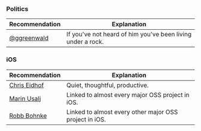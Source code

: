 ### Politics 

| Recommendation       | Explanation |
| -------------------- |-------------|
| [@ggreenwald](http://twitter.com/ggreenwald) | If you've not heard of him you've been living under a rock. |


### iOS

| Recommendation       | Explanation |
| -------------------- |-------------|
| [Chris Eidhof](https://twitter.com/chriseidhof) | Quiet, thoughtful, productive. |
| [Marin Usalj](https://twitter.com/mneorr) | Linked to almost every major OSS project in iOS. |
| [Robb Bohnke](https://twitter.com/ceterum_censeo/) | Linked to almost every other major OSS project in iOS. |

